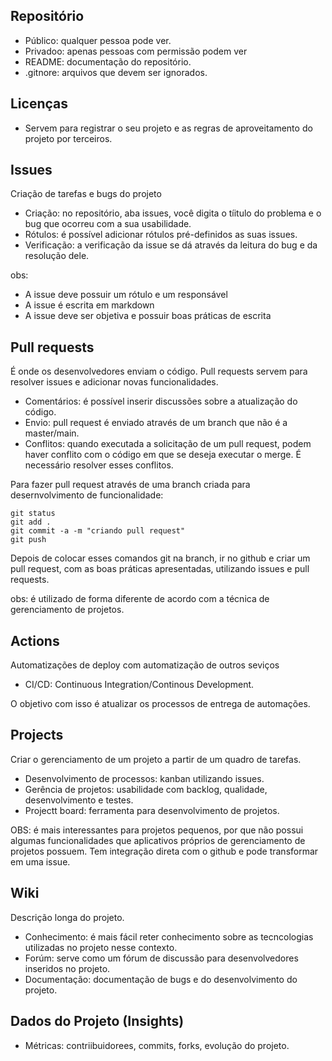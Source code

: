 ## Repositório

- Público: qualquer pessoa pode ver.
- Privadoo: apenas pessoas com permissão podem ver
- README: documentação do repositório.
- .gitnore: arquivos que devem ser ignorados.


## Licenças

- Servem para registrar o seu projeto e as regras de aproveitamento do projeto por terceiros.

## Issues

Criação de tarefas e bugs do projeto

- Criação: no repositório, aba issues, você digita o tíitulo do problema e o bug que ocorreu com a sua usabilidade.
- Rótulos: é possível adicionar rótulos pré-definidos as suas issues.
- Verificação: a verificação da issue se dá através da leitura do bug e da resolução dele.

obs: 

- A issue deve possuir um rótulo e um responsável
- A issue é escrita em markdown
- A issue deve ser objetiva e possuir boas práticas de escrita

## Pull requests

É onde os desenvolvedores enviam o código. Pull requests servem para resolver issues e adicionar novas funcionalidades.

- Comentários: é possível inserir discussões sobre a atualização do código.
- Envio: pull request é enviado através de um branch que não é a master/main.
- Conflitos: quando executada a solicitação de um pull request, podem haver conflito com o código em que se deseja executar o merge. É necessário resolver esses conflitos.

Para fazer pull request através de uma branch criada para desernvolvimento de funcionalidade:

```
git status
git add .
git commit -a -m "criando pull request"
git push 
```

Depois de colocar esses comandos git na branch, ir no github e criar um pull request, com as boas práticas apresentadas, utilizando issues e pull requests.

obs: é utilizado de forma diferente de acordo com a técnica de gerenciamento de projetos.

## Actions

Automatizações de deploy com automatização de outros seviços

- CI/CD: Continuous Integration/Continous Development.

O objetivo com isso é atualizar os processos de entrega de automações.

## Projects

Criar o gerenciamento de um projeto a partir de um quadro de tarefas.

- Desenvolvimento de processos: kanban utilizando issues.
- Gerência de projetos: usabilidade com backlog, qualidade, desenvolvimento e testes.
- Projectt board: ferramenta para desenvolvimento de projetos.

OBS: é mais interessantes para projetos pequenos, por que não possui algumas funcionalidades que aplicativos próprios de gerenciamento de projetos possuem. Tem integração direta com o github e pode transformar em uma issue.

## Wiki

Descrição longa do projeto.

- Conhecimento: é mais fácil reter conhecimento sobre as tecncologias utilizadas no projeto nesse contexto.
- Forúm: serve como um fórum de discussão para desenvolvedores inseridos no projeto.
- Documentação: documentação de bugs e do desenvolvimento do projeto.

## Dados do Projeto (Insights)

- Métricas: contriibuidorees, commits, forks, evolução do projeto.

